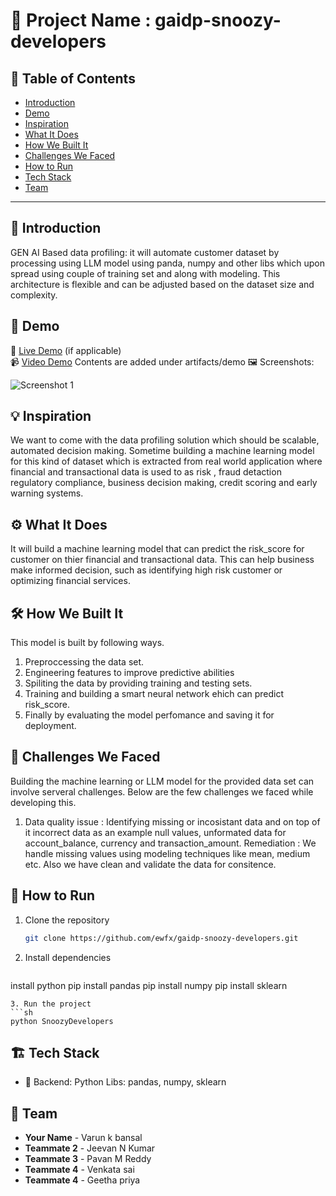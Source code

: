 # 🚀 Project Name : gaidp-snoozy-developers

## 📌 Table of Contents
- [Introduction](#introduction)
- [Demo](#demo)
- [Inspiration](#inspiration)
- [What It Does](#what-it-does)
- [How We Built It](#how-we-built-it)
- [Challenges We Faced](#challenges-we-faced)
- [How to Run](#how-to-run)
- [Tech Stack](#tech-stack)
- [Team](#team)

---

## 🎯 Introduction
GEN AI Based data profiling: it will automate customer dataset by processing using LLM model using panda, numpy and other libs which upon spread using couple of training set and along with modeling.
This architecture is flexible and can be adjusted based on the dataset size and complexity.

## 🎥 Demo
🔗 [Live Demo](#) (if applicable)  
📹 [Video Demo](#) Contents are added under artifacts/demo
🖼️ Screenshots:

![Screenshot 1](link-to-image)

## 💡 Inspiration
We want to come with the data profiling solution which should be scalable, automated decision making. Sometime building a machine learning model for this kind of dataset which is extracted from real world application where financial and transactional data is used to as risk , fraud detaction regulatory compliance, business decision making, credit scoring and early warning systems. 

## ⚙️ What It Does
It will build a machine learning model that can predict the risk_score for customer on thier financial and transactional data. This can help business make informed decision, such as identifying high risk customer or optimizing financial services.

## 🛠️ How We Built It
This model is built by following ways.
 1. Preproccessing the data set.
 2. Engineering features to improve predictive abilities 
 3. Spiliting the data by providing training and testing sets.
 4. Training and building a smart neural network ehich can predict risk_score.
 5. Finally by evaluating the model perfomance and saving it for deployment.
 

## 🚧 Challenges We Faced
Building the machine learning or LLM model for the provided data set can involve serveral challenges.
Below are the few challenges we faced while developing this.

1. Data quality issue : Identifying missing or incosistant data and on top of it incorrect data as an example null values, unformated data for account_balance, currency and transaction_amount.
Remediation : We handle missing values using modeling techniques like mean, medium etc. Also we have clean and validate the data for consitence.

## 🏃 How to Run
1. Clone the repository  
   ```sh
   git clone https://github.com/ewfx/gaidp-snoozy-developers.git
   ```
2. Install dependencies  
   ```sh
  install python
  pip install pandas
  pip install numpy
  pip install sklearn
   ```
3. Run the project  
   ```sh
   python SnoozyDevelopers
   ```

## 🏗️ Tech Stack
- 🔹 Backend: Python
      Libs: pandas, numpy, sklearn

## 👥 Team
- **Your Name** - Varun k bansal
- **Teammate 2** - Jeevan N Kumar
- **Teammate 3** - Pavan M Reddy
- **Teammate 4** - Venkata sai
- **Teammate 4** - Geetha priya